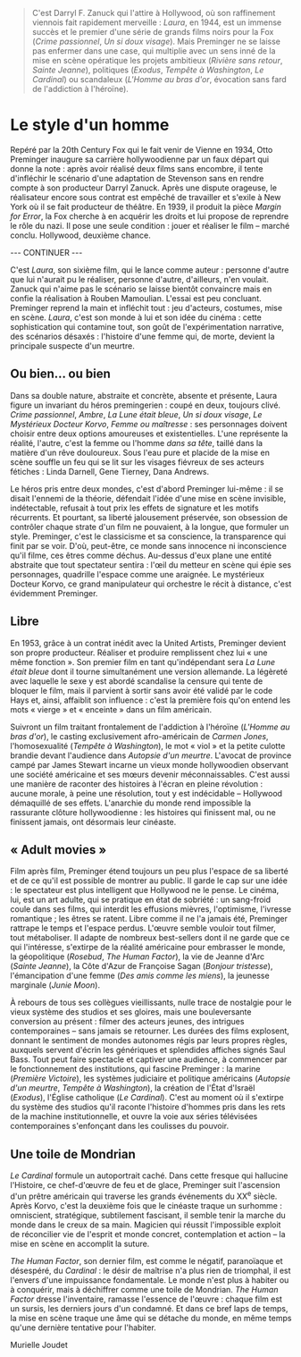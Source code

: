 > C'est Darryl F. Zanuck qui l'attire à Hollywood, où son raffinement viennois fait rapidement merveille : _Laura_, en 1944, est un immense succès et le premier d'une série de grands films noirs pour la Fox (_Crime passionnel_, _Un si doux visage_). Mais Preminger ne se laisse pas enfermer dans une case, qui multiplie avec un sens inné de la mise en scène opératique les projets ambitieux (_Rivière sans retour_, _Sainte Jeanne_), politiques (_Exodus_, _Tempête à Washington_, _Le Cardinal_) ou scandaleux (_L'Homme au bras d'or_, évocation sans fard de l'addiction à l'héroïne).

# Le style d'un homme

Repéré par la 20th Century Fox qui le fait venir de Vienne en 1934, Otto Preminger inaugure sa carrière hollywoodienne par un faux départ qui donne la note : après avoir réalisé deux films sans encombre, il tente d'infléchir le scénario d'une adaptation de Stevenson sans en rendre compte à son producteur Darryl Zanuck. Après une dispute orageuse, le réalisateur encore sous contrat est empêché de travailler et s'exile à New York où il se fait producteur de théâtre. En 1939, il produit la pièce _Margin for Error_, la Fox cherche à en acquérir les droits et lui propose de reprendre le rôle du nazi. Il pose une seule condition : jouer et réaliser le film – marché conclu. Hollywood, deuxième chance.

--- CONTINUER ---

C'est _Laura_, son sixième film, qui le lance comme auteur : personne d'autre que lui n'aurait pu le réaliser, personne d'autre, d'ailleurs, n'en voulait. Zanuck qui n'aime pas le scénario se laisse bientôt convaincre mais en confie la réalisation à Rouben Mamoulian. L'essai est peu concluant. Preminger reprend la main et infléchit tout : jeu d'acteurs, costumes, mise en scène. _Laura_, c'est son monde à lui et son idée du cinéma : cette sophistication qui contamine tout, son goût de l'expérimentation narrative, des scénarios désaxés : l'histoire d'une femme qui, de morte, devient la principale suspecte d'un meurtre.

## Ou bien... ou bien

Dans sa double nature, abstraite et concrète, absente et présente, Laura figure un invariant du héros premingerien : coupé en deux, toujours clivé. _Crime passionnel_, _Ambre_, _La Lune était bleue_, _Un si doux visage_, _Le Mystérieux Docteur Korvo_, _Femme ou maîtresse_ : ses personnages doivent choisir entre deux options amoureuses et existentielles. L'une représente la réalité, l'autre, c'est la femme ou l'homme _dans sa tête_, taillé dans la matière d'un rêve douloureux. Sous l'eau pure et placide de la mise en scène souffle un feu qui se lit sur les visages fiévreux de ses acteurs fétiches : Linda Darnell, Gene Tierney, Dana Andrews.

Le héros pris entre deux mondes, c'est d'abord Preminger lui-même : il se disait l'ennemi de la théorie, défendait l'idée d'une mise en scène invisible, indétectable, refusait à tout prix les effets de signature et les motifs récurrents. Et pourtant, sa liberté jalousement préservée, son obsession de contrôler chaque strate d'un film ne pouvaient, à la longue, que formuler un style. Preminger, c'est le classicisme et sa conscience, la transparence qui finit par se voir. D'où, peut-être, ce monde sans innocence ni inconscience qu'il filme, ces êtres comme déchus. Au-dessus d'eux plane une entité abstraite que tout spectateur sentira : l'œil du metteur en scène qui épie ses personnages, quadrille l'espace comme une araignée. Le mystérieux Docteur Korvo, ce grand manipulateur qui orchestre le récit à distance, c'est évidemment Preminger.

## Libre

En 1953, grâce à un contrat inédit avec la United Artists, Preminger devient son propre producteur. Réaliser et produire remplissent chez lui « une même fonction ». Son premier film en tant qu'indépendant sera _La Lune était bleue_ dont il tourne simultanément une version allemande. La légèreté avec laquelle le sexe y est abordé scandalise la censure qui tente de bloquer le film, mais il parvient à sortir sans avoir été validé par le code Hays et, ainsi, affaiblit son influence : c'est la première fois qu'on entend les mots « vierge » et « enceinte » dans un film américain.

Suivront un film traitant frontalement de l'addiction à l'héroïne (_L'Homme au bras d'or_), le casting exclusivement afro-américain de _Carmen Jones_, l'homosexualité (_Tempête à Washington_), le mot « viol » et la petite culotte brandie devant l'audience dans _Autopsie d'un meurtre_. L'avocat de province campé par James Stewart incarne un vieux monde hollywoodien observant une société américaine et ses mœurs devenir méconnaissables. C'est aussi une manière de raconter des histoires à l'écran en pleine révolution : aucune morale, à peine une résolution, tout y est indécidable – Hollywood démaquillé de ses effets. L'anarchie du monde rend impossible la rassurante clôture hollywoodienne : les histoires qui finissent mal, ou ne finissent jamais, ont désormais leur cinéaste.

## « Adult movies »

Film après film, Preminger étend toujours un peu plus l'espace de sa liberté et de ce qu'il est possible de montrer au public. Il garde le cap sur une idée : le spectateur est plus intelligent que Hollywood ne le pense. Le cinéma, lui, est un art adulte, qui se pratique en état de sobriété : un sang-froid coule dans ses films, qui interdit les effusions mièvres, l'optimisme, l'ivresse romantique ; les êtres se ratent. Libre comme il ne l'a jamais été, Preminger rattrape le temps et l'espace perdus. L'œuvre semble vouloir tout filmer, tout métaboliser. Il adapte de nombreux best-sellers dont il ne garde que ce qui l'intéresse, s'extirpe de la réalité américaine pour embrasser le monde, la géopolitique (_Rosebud_, _The Human Factor_), la vie de Jeanne d'Arc (_Sainte Jeanne_), la Côte d'Azur de Françoise Sagan (_Bonjour tristesse_), l'émancipation d'une femme (_Des amis comme les miens_), la jeunesse marginale (_Junie Moon_).

À rebours de tous ses collègues vieillissants, nulle trace de nostalgie pour le vieux système des studios et ses gloires, mais une bouleversante conversion au présent : filmer des acteurs jeunes, des intrigues contemporaines – sans jamais se retourner. Les durées des films explosent, donnant le sentiment de mondes autonomes régis par leurs propres règles, auxquels servent d'écrin les génériques et splendides affiches signés Saul Bass. Tout peut faire spectacle et captiver une audience, à commencer par le fonctionnement des institutions, qui fascine Preminger : la marine (_Première Victoire_), les systèmes judiciaire et politique américains (_Autopsie d'un meurtre_, _Tempête à Washington_), la création de l'État d'Israël (_Exodus_), l'Église catholique (_Le Cardinal_). C'est au moment où il s'extirpe du système des studios qu'il raconte l'histoire d'hommes pris dans les rets de la machine institutionnelle, et ouvre la voie aux séries télévisées contemporaines s'enfonçant dans les coulisses du pouvoir.

## Une toile de Mondrian

_Le Cardinal_ formule un autoportrait caché. Dans cette fresque qui hallucine l'Histoire, ce chef-d'œuvre de feu et de glace, Preminger suit l'ascension d'un prêtre américain qui traverse les grands événements du XX<sup>e</sup> siècle. Après Korvo, c'est la deuxième fois que le cinéaste traque un surhomme : omniscient, stratégique, subtilement fascisant, il semble tenir la marche du monde dans le creux de sa main. Magicien qui réussit l'impossible exploit de réconcilier vie de l'esprit et monde concret, contemplation et action – la mise en scène en accomplit la suture.

_The Human Factor_, son dernier film, est comme le négatif, paranoïaque et désespéré, du _Cardinal_ : le désir de maîtrise n'a plus rien de triomphal, il est l'envers d'une impuissance fondamentale. Le monde n'est plus à habiter ou à conquérir, mais à déchiffrer comme une toile de Mondrian. _The Human Factor_ dresse l'inventaire, ramasse l'essence de l'œuvre : chaque film est un sursis, les derniers jours d'un condamné. Et dans ce bref laps de temps, la mise en scène traque une âme qui se détache du monde, en même temps qu'une dernière tentative pour l'habiter.

<div class="author">Murielle Joudet</div>
